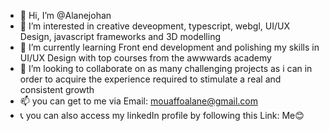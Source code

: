 - 👋 Hi, I’m @Alanejohan
- 👀 I’m interested in creative deveopment, typescript, webgl, UI/UX Design, javascript frameworks and 3D modelling
- 🌱 I’m currently learning Front end development and polishing my skills in UI/UX Design with top courses from the awwwards academy
- 💞️ I’m looking to collaborate on as many challenging projects as i can in order to acquire the experience required to stimulate a real and consistent growth
- 📫 you can get to me via Email: mouaffoalane@gmail.com
- 📞 you can also access my linkedIn profile by following this Link: Me😊

<!---
Alanejohan/Alanejohan is a ✨ special ✨ repository because its `README.md` (this file) appears on your GitHub profile.
You can click the Preview link to take a look at your changes.
--->
